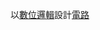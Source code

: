 以[數位邏輯](Digital-Logic-Design/docs/knowledge-network-database-repository/數位邏輯.md)設計[電路](Digital-Logic-Design/docs/knowledge-network-database-repository/電路.md)